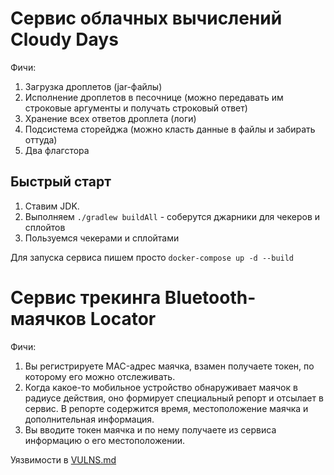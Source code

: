 # Сервис облачных вычислений Cloudy Days
Фичи:
1. Загрузка дроплетов (jar-файлы)
2. Исполнение дроплетов в песочнице (можно передавать им строковые аргументы и получать строковый ответ)
3. Хранение всех ответов дроплета (логи)
4. Подсистема сторейджа (можно класть данные в файлы и забирать оттуда)
5. Два флагстора

## Быстрый старт
1. Ставим JDK.
2. Выполняем `./gradlew buildAll` - соберутся джарники для чекеров и сплойтов
3. Пользуемся чекерами и сплойтами

Для запуска сервиса пишем просто `docker-compose up -d --build`

# Сервис трекинга Bluetooth-маячков Locator
Фичи:
1. Вы регистрируете MAC-адрес маячка, взамен получаете токен, по которому его можно отслеживать.
2. Когда какое-то мобильное устройство обнаруживает маячок в радиусе действия, оно формирует специальный репорт и отсылает в сервис. В репорте содержится время, местоположение маячка и дополнительная информация.
3. Вы вводите токен маячка и по нему получаете из сервиса информацию о его местоположении.

Уязвимости в [VULNS.md](./VULNS.md)